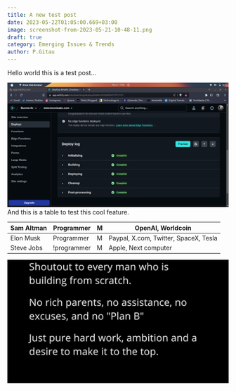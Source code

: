 ```yaml
---
title: A new test post
date: 2023-05-22T01:05:00.669+03:00
image: screenshot-from-2023-05-21-10-48-11.png
draft: true
category: Emerging Issues & Trends
author: P.Gitau
---
```

Hello world this is a test post…

![](screenshot-from-2023-05-21-10-48-11.png)
And this is a table to test this cool feature.

|Sam Altman|Programmer|M|OpenAI, Worldcoin|
|---|---|---|---|
|Elon Musk|Programmer|M|Paypal, X.com, Twitter, SpaceX, Tesla|
|Steve Jobs|!programmer|M|Apple, Next computer|

![](status-1-.jpg)



